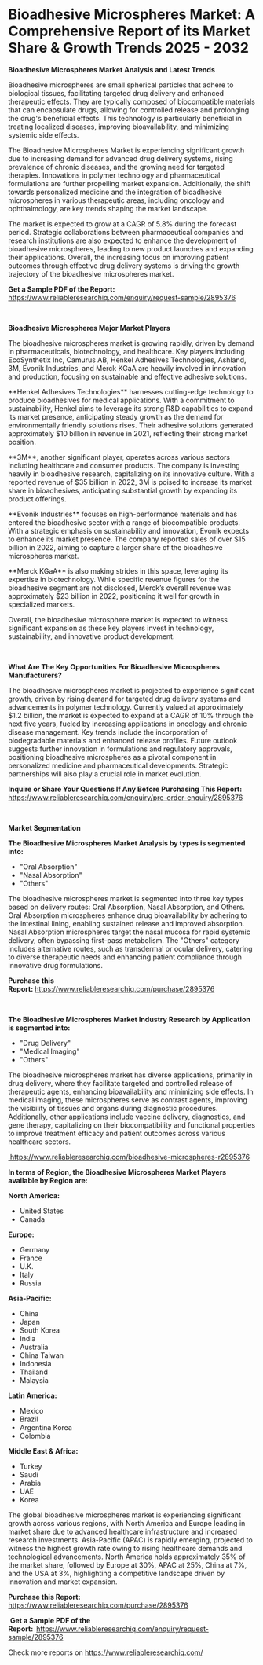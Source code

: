 <p><h1>Bioadhesive Microspheres Market: A Comprehensive Report of its Market Share & Growth Trends 2025 - 2032</h1></p><p><strong>Bioadhesive Microspheres Market Analysis and Latest Trends</strong></p>
<p><p>Bioadhesive microspheres are small spherical particles that adhere to biological tissues, facilitating targeted drug delivery and enhanced therapeutic effects. They are typically composed of biocompatible materials that can encapsulate drugs, allowing for controlled release and prolonging the drug's beneficial effects. This technology is particularly beneficial in treating localized diseases, improving bioavailability, and minimizing systemic side effects.</p><p>The Bioadhesive Microspheres Market is experiencing significant growth due to increasing demand for advanced drug delivery systems, rising prevalence of chronic diseases, and the growing need for targeted therapies. Innovations in polymer technology and pharmaceutical formulations are further propelling market expansion. Additionally, the shift towards personalized medicine and the integration of bioadhesive microspheres in various therapeutic areas, including oncology and ophthalmology, are key trends shaping the market landscape.</p><p>The market is expected to grow at a CAGR of 5.8% during the forecast period. Strategic collaborations between pharmaceutical companies and research institutions are also expected to enhance the development of bioadhesive microspheres, leading to new product launches and expanding their applications. Overall, the increasing focus on improving patient outcomes through effective drug delivery systems is driving the growth trajectory of the bioadhesive microspheres market.</p></p>
<p><strong>Get a Sample PDF of the Report:&nbsp;</strong> <a href="https://www.reliableresearchiq.com/enquiry/request-sample/2895376?utm_campaign=2265&utm_medium=2&utm_source=Github&utm_content=ia&utm_term=15032025&utm_id=bioadhesive-microspheres">https://www.reliableresearchiq.com/enquiry/request-sample/2895376</a></p>
<p>&nbsp;</p>
<p><strong>Bioadhesive Microspheres Major Market Players</strong></p>
<p><p>The bioadhesive microspheres market is growing rapidly, driven by demand in pharmaceuticals, biotechnology, and healthcare. Key players including EcoSynthetix Inc, Camurus AB, Henkel Adhesives Technologies, Ashland, 3M, Evonik Industries, and Merck KGaA are heavily involved in innovation and production, focusing on sustainable and effective adhesive solutions.</p><p>**Henkel Adhesives Technologies** harnesses cutting-edge technology to produce bioadhesives for medical applications. With a commitment to sustainability, Henkel aims to leverage its strong R&D capabilities to expand its market presence, anticipating steady growth as the demand for environmentally friendly solutions rises. Their adhesive solutions generated approximately $10 billion in revenue in 2021, reflecting their strong market position.</p><p>**3M**, another significant player, operates across various sectors including healthcare and consumer products. The company is investing heavily in bioadhesive research, capitalizing on its innovative culture. With a reported revenue of $35 billion in 2022, 3M is poised to increase its market share in bioadhesives, anticipating substantial growth by expanding its product offerings.</p><p>**Evonik Industries** focuses on high-performance materials and has entered the bioadhesive sector with a range of biocompatible products. With a strategic emphasis on sustainability and innovation, Evonik expects to enhance its market presence. The company reported sales of over $15 billion in 2022, aiming to capture a larger share of the bioadhesive microspheres market.</p><p>**Merck KGaA** is also making strides in this space, leveraging its expertise in biotechnology. While specific revenue figures for the bioadhesive segment are not disclosed, Merck’s overall revenue was approximately $23 billion in 2022, positioning it well for growth in specialized markets.</p><p>Overall, the bioadhesive microsphere market is expected to witness significant expansion as these key players invest in technology, sustainability, and innovative product development.</p></p>
<p>&nbsp;</p>
<p><strong>What Are The Key Opportunities For Bioadhesive Microspheres Manufacturers?</strong></p>
<p><p>The bioadhesive microspheres market is projected to experience significant growth, driven by rising demand for targeted drug delivery systems and advancements in polymer technology. Currently valued at approximately $1.2 billion, the market is expected to expand at a CAGR of 10% through the next five years, fueled by increasing applications in oncology and chronic disease management. Key trends include the incorporation of biodegradable materials and enhanced release profiles. Future outlook suggests further innovation in formulations and regulatory approvals, positioning bioadhesive microspheres as a pivotal component in personalized medicine and pharmaceutical developments. Strategic partnerships will also play a crucial role in market evolution.</p></p>
<p><strong>Inquire or Share Your Questions If Any Before Purchasing This Report:</strong> <a href="https://www.reliableresearchiq.com/enquiry/pre-order-enquiry/2895376?utm_campaign=2265&utm_medium=2&utm_source=Github&utm_content=ia&utm_term=15032025&utm_id=bioadhesive-microspheres">https://www.reliableresearchiq.com/enquiry/pre-order-enquiry/2895376</a></p>
<p>&nbsp;</p>
<p><strong>Market Segmentation</strong></p>
<p><strong>The Bioadhesive Microspheres Market Analysis by types is segmented into:</strong></p>
<p><ul><li>"Oral Absorption"</li><li>"Nasal Absorption"</li><li>"Others"</li></ul></p>
<p><p>The bioadhesive microspheres market is segmented into three key types based on delivery routes: Oral Absorption, Nasal Absorption, and Others. Oral Absorption microspheres enhance drug bioavailability by adhering to the intestinal lining, enabling sustained release and improved absorption. Nasal Absorption microspheres target the nasal mucosa for rapid systemic delivery, often bypassing first-pass metabolism. The "Others" category includes alternative routes, such as transdermal or ocular delivery, catering to diverse therapeutic needs and enhancing patient compliance through innovative drug formulations.</p></p>
<p><strong>Purchase this Report:&nbsp;</strong><a href="https://www.reliableresearchiq.com/purchase/2895376?utm_campaign=2265&utm_medium=2&utm_source=Github&utm_content=ia&utm_term=15032025&utm_id=bioadhesive-microspheres">https://www.reliableresearchiq.com/purchase/2895376</a></p>
<p>&nbsp;</p>
<p><strong>The Bioadhesive Microspheres Market Industry Research by Application is segmented into:</strong></p>
<p><ul><li>"Drug Delivery"</li><li>"Medical Imaging"</li><li>"Others"</li></ul></p>
<p><p>The bioadhesive microspheres market has diverse applications, primarily in drug delivery, where they facilitate targeted and controlled release of therapeutic agents, enhancing bioavailability and minimizing side effects. In medical imaging, these microspheres serve as contrast agents, improving the visibility of tissues and organs during diagnostic procedures. Additionally, other applications include vaccine delivery, diagnostics, and gene therapy, capitalizing on their biocompatibility and functional properties to improve treatment efficacy and patient outcomes across various healthcare sectors.</p></p>
<p><a href="https://www.reliableresearchiq.com/bioadhesive-microspheres-r2895376?utm_campaign=2265&utm_medium=2&utm_source=Github&utm_content=ia&utm_term=15032025&utm_id=bioadhesive-microspheres">&nbsp;https://www.reliableresearchiq.com/bioadhesive-microspheres-r2895376</a></p>
<p><strong>In terms of Region, the Bioadhesive Microspheres Market Players available by Region are:</strong></p>
<p>
    <p> <strong> North America: </strong>
        <ul>
            <li>United States</li>
            <li>Canada</li>
        </ul>
        </p> 
    <p> <strong> Europe: </strong>
        <ul>
            <li>Germany</li>
            <li>France</li>
            <li>U.K.</li>
            <li>Italy</li>
            <li>Russia</li>
        </ul>
        </p> 
    <p> <strong> Asia-Pacific: </strong>
        <ul>
            <li>China</li>
            <li>Japan</li>
            <li>South Korea</li>
            <li>India</li>
            <li>Australia</li>
            <li>China Taiwan</li>
            <li>Indonesia</li>
            <li>Thailand</li>
            <li>Malaysia</li>
        </ul>
        </p> 
    <p> <strong> Latin America: </strong>
        <ul>
            <li>Mexico</li>
            <li>Brazil</li>
            <li>Argentina Korea</li>
            <li>Colombia</li>
        </ul>
        </p> 
    <p> <strong> Middle East & Africa: </strong>
        <ul>
            <li>Turkey</li>
            <li>Saudi</li>
            <li>Arabia</li>
            <li>UAE</li>
            <li>Korea</li>
        </ul>
    </p>
    </p>
<p><p>The global bioadhesive microspheres market is experiencing significant growth across various regions, with North America and Europe leading in market share due to advanced healthcare infrastructure and increased research investments. Asia-Pacific (APAC) is rapidly emerging, projected to witness the highest growth rate owing to rising healthcare demands and technological advancements. North America holds approximately 35% of the market share, followed by Europe at 30%, APAC at 25%, China at 7%, and the USA at 3%, highlighting a competitive landscape driven by innovation and market expansion.</p></p>
<p><strong>Purchase this Report: </strong><a href="https://www.reliableresearchiq.com/purchase/2895376?utm_campaign=2265&utm_medium=2&utm_source=Github&utm_content=ia&utm_term=15032025&utm_id=bioadhesive-microspheres">https://www.reliableresearchiq.com/purchase/2895376</a></p>
<p>&nbsp;<strong>Get a Sample PDF of the Report:&nbsp;&nbsp;</strong><a href="https://www.reliableresearchiq.com/enquiry/request-sample/2895376?utm_campaign=2265&utm_medium=2&utm_source=Github&utm_content=ia&utm_term=15032025&utm_id=bioadhesive-microspheres">https://www.reliableresearchiq.com/enquiry/request-sample/2895376</a></p>
<p><strong></strong></p>
<p>Check more reports on <a href="https://www.reliableresearchiq.com/?utm_campaign=2265&utm_medium=2&utm_source=Github&utm_content=ia&utm_term=15032025&utm_id=bioadhesive-microspheres">https://www.reliableresearchiq.com/</a></p>